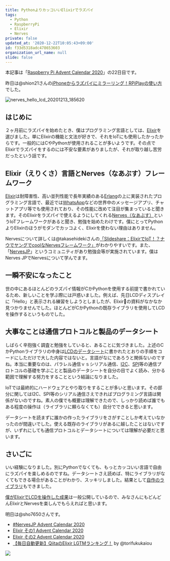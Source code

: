 ```yaml
---
title: PythonよりカッコいいElixirでラズパイ
tags:
  - Python
  - RaspberryPi
  - Elixir
  - Nerves
private: false
updated_at: '2020-12-22T10:05:43+09:00'
id: f33d5318adc478653603
organization_url_name: null
slide: false
---
```

本記事は「[Raspberry Pi Advent Calendar 2020](https://qiita.com/advent-calendar/2020/raspberry-pi)」の22日目です。

昨日は@shion21さんの[iPhoneからラズパイにミラーリング！RPiPlayの使い方](https://qiita.com/shion21/items/8019c3fbd7ac80974977)でした。

![nerves_hello_lcd_20201213_185620](https://qiita-user-contents.imgix.net/https%3A%2F%2Fuser-images.githubusercontent.com%2F7563926%2F102699565-b5646700-4213-11eb-9ca1-a11bd10c619d.gif?ixlib=rb-1.2.2&auto=format&gif-q=60&q=75&w=1400&fit=max&s=3b1df9544696c3a6b5018eddf4894c7f)

## はじめに

２ヶ月前にラズパイを始めたとき、僕はプログラミング言語としては、[Elixir](https://ja.wikipedia.org/wiki/Elixir_(%E3%83%97%E3%83%AD%E3%82%B0%E3%83%A9%E3%83%9F%E3%83%B3%E3%82%B0%E8%A8%80%E8%AA%9E))を選びました。単にElixirの機能と文法が好きで、それをIoTにも使用したかったからです。一般的にはCやPythonが使用されることが多いようです。その点でElixirでラズパイをするのには不安な要素がありましたが、それが取り越し苦労だったという話です。

## Elixir（えりくさ）言語とNerves（なあぶす）フレームワーク

[Elixir](https://ja.wikipedia.org/wiki/Elixir_(%E3%83%97%E3%83%AD%E3%82%B0%E3%83%A9%E3%83%9F%E3%83%B3%E3%82%B0%E8%A8%80%E8%AA%9E))は耐障害性、高い並列性能で長年実績のある[Erlang](https://ja.wikipedia.org/wiki/Erlang)の上に実装されたプログラミング言語で、最近では[WhatsApp](https://ja.wikipedia.org/wiki/WhatsApp)などの世界中のメッセージアプリ、チャットアプリ等でも使用されており、その性能に改めて注目が集まっていると聞きます。そのElixirをラズパイで使えるようにしてくれる[Nerves（なあぶす）](https://www.nerves-project.org/)というIoTフレームワークがあると聞き、勉強を始めたわけです。僕にとってPythonよりElixirのほうがモダンでカッコよく、Elixirを使わない理由はありません。

Nervesについて詳しくは@takasehidekiさんの[「Slideshare：ElixirでIoT！？ナウでヤングでcoolなNervesフレームワーク」](https://www2.slideshare.net/takasehideki/elixiriotcoolnerves-236780506)がわかりやすいです。また、「[NervesJP](https://nerves-jp.connpass.com/)」というコミュニティがあり勉強会等が実施されています。僕はNerves JPでNervesについて学んでます。

## 一瞬不安になったこと

世の中にあるほとんどのラズパイ情報がCかPythonを使用する前提で書かれているため、新しいことを学ぶ際には戸惑いました。例えば、先日LCDディスプレイに「Hello」と表示される練習をしようとしましたが、Elixirの資料がなかなか見つかりませんでした。ほとんどがCかPythonの既存ライブラリを使用してLCDを操作するというものでした。

## 大事なことは通信プロトコルと製品のデータシート

しばらく辛抱強く調査と勉強をしていると、あることに気づきました。上述のCかPythonライブラリの中身は[LCDのデータシート](https://cdn-shop.adafruit.com/datasheets/HD44780.pdf)に書かれたとおりの手順をコードにしただけで大した内容ではないと。言語がなにであろうと関係ないのですね。本当に重要なのは、パラレル通信ｖｓシリアル通信、[I2C](https://ja.wikipedia.org/wiki/I2C)、[SPI](https://ja.wikipedia.org/wiki/%E3%82%B7%E3%83%AA%E3%82%A2%E3%83%AB%E3%83%BB%E3%83%9A%E3%83%AA%E3%83%95%E3%82%A7%E3%83%A9%E3%83%AB%E3%83%BB%E3%82%A4%E3%83%B3%E3%82%BF%E3%83%95%E3%82%A7%E3%83%BC%E3%82%B9)等の通信プロトコルの基礎を学ぶことと製品のデータシートを自分の目でよく読み、分かる範囲で理解する努力をすることという結論になりました。

IoTでは最終的にハードウェアとやり取りをすることが多いと思います。その部分に関してはI2C、SPI等のシリアル通信さえできればプログラミング言語は関係がないのですね。素人の僕でも概要は理解できたので、しっかり読めば誰でもある程度の操作は（ライブラリに頼らなくても）自分でできると思います。

データシートを読まずに誰かの作ったライブラリをさがすことしか考えていなかったのが間違いでした。使える既存のライブラリがあるに越したことはないですが、いずれにしても通信プロトコルとデータシートについては理解が必要だと思います。

## さいごに

いい経験になりました。別にPythonでなくても、もっとカッコいい言語で自由にラズパイを楽しめるのですね。データシートさえ読めば、特にライブラリがなくてもできる場合があることがわかり、スッキリしました。結果として[自作のライブラリ](https://github.com/mnishiguchi/lcd_display)もできました。

[僕がElixirでLCDを操作した成果](https://qiita.com/mnishiguchi/items/f93aafcdcf284db28475)は一般公開しているので、みなさんにもどんどんElixirとNervesを楽しんでもらえればと思います。

明日は@sho7650さんです。

- [#NervesJP Advent Calendar 2020](https://qiita.com/advent-calendar/2020/nervesjp)
- [Elixir その1 Advent Calendar 2020](https://qiita.com/advent-calendar/2020/elixir) 
- [Elixir その2 Advent Calendar 2020](https://qiita.com/advent-calendar/2020/elixir2) 
- [【毎日自動更新】QiitaのElixir LGTMランキング！](https://qiita.com/torifukukaiou/items/1edb3e961acf002478fd) by @torifukukaiou 

[![](https://qiita-user-contents.imgix.net/https%3A%2F%2Fqiita-image-store.s3.ap-northeast-1.amazonaws.com%2F0%2F240349%2F5ef22bb9-f357-778c-1bff-b018cce54948.png?ixlib=rb-1.2.2&auto=format&gif-q=60&q=75&w=1400&fit=max&s=c746dae99633be5b9eadf524d7a7b191)](https://nerves-jp.connpass.com/)

